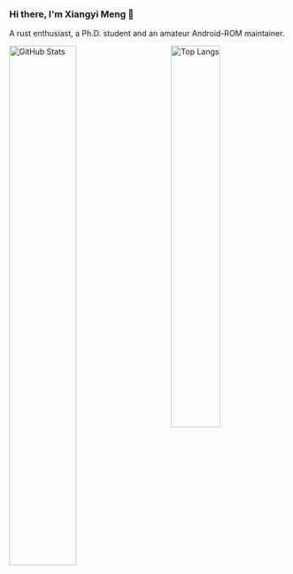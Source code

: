 ### Hi there, I'm Xiangyi Meng 👋
A rust enthusiast, a Ph.D. student and an amateur Android-ROM maintainer.

<p>
	<a href="https://github.com/gaulthiergain"><img width="49%" src="https://github-readme-stats.vercel.app/api?username=xymeng16&count_private=true&show_icons=true&hide_title=true" alt="GitHub Stats" align="left"></a>
	<a href="https://github.com/gaulthiergain"><img width="42%" src="https://github-readme-stats.vercel.app/api/top-langs/?username=xymeng16&layout=compact&hide_title=true" alt="Top Langs" align="right"></a>
</p>
